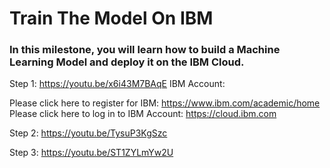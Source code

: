 # Train The Model On IBM
### In this milestone, you will learn how to build a Machine Learning  Model and deploy it on the IBM Cloud.

Step 1: https://youtu.be/x6i43M7BAqE
IBM Account:

Please click here to register for IBM: https://www.ibm.com/academic/home
Please click here to log in to IBM Account: https://cloud.ibm.com


Step 2: https://youtu.be/TysuP3KgSzc


Step 3: https://youtu.be/ST1ZYLmYw2U
